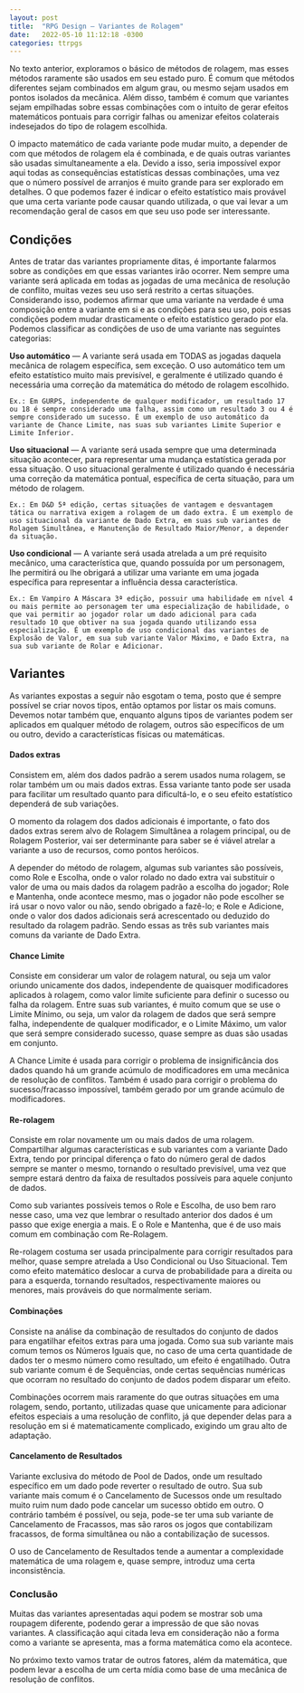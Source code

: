 ```yaml
---
layout: post
title:  "RPG Design — Variantes de Rolagem"
date:   2022-05-10 11:12:18 -0300
categories: ttrpgs
---
```


No texto anterior, exploramos o básico de métodos de rolagem, mas esses métodos raramente são usados em seu estado puro. É comum que métodos diferentes sejam combinados em algum grau, ou mesmo sejam usados em pontos isolados da mecânica. Além disso, também é comum que variantes sejam empilhadas sobre essas combinações com o intuito de gerar efeitos matemáticos pontuais para corrigir falhas ou amenizar efeitos colaterais indesejados do tipo de rolagem escolhida.

O impacto matemático de cada variante pode mudar muito, a depender de com que métodos de rolagem ela é combinada, e de quais outras variantes são usadas simultaneamente a ela. Devido a isso, seria impossível expor aqui todas as consequências estatísticas dessas combinações, uma vez que o número possível de arranjos é muito grande para ser explorado em detalhes. O que podemos fazer é indicar o efeito estatístico mais provável que uma certa variante pode causar quando utilizada, o que vai levar a um recomendação geral de casos em que seu uso pode ser interessante.

## Condições

Antes de tratar das variantes propriamente ditas, é importante falarmos sobre as condições em que essas variantes irão ocorrer. Nem sempre uma variante será aplicada em todas as jogadas de uma mecânica de resolução de conflito, muitas vezes seu uso será restrito a certas situações. Considerando isso, podemos afirmar que uma variante na verdade é uma composição entre a variante em si e as condições para seu uso, pois essas condições podem mudar drasticamente o efeito estatístico gerado por ela. Podemos classificar as condições de uso de uma variante nas seguintes categorias:

**Uso automático** — A variante será usada em TODAS as jogadas daquela mecânica de rolagem específica, sem exceção. O uso automático tem um efeito estatístico muito mais previsível, e geralmente é utilizado quando é necessária uma correção da matemática do método de rolagem escolhido.

    Ex.: Em GURPS, independente de qualquer modificador, um resultado 17 ou 18 é sempre considerado uma falha, assim como um resultado 3 ou 4 é sempre considerado um sucesso. É um exemplo de uso automático da variante de Chance Limite, nas suas sub variantes Limite Superior e Limite Inferior.

**Uso situacional** — A variante será usada sempre que uma determinada situação acontecer, para representar uma mudança estatística gerada por essa situação. O uso situacional geralmente é utilizado quando é necessária uma correção da matemática pontual, específica de certa situação, para um método de rolagem.

    Ex.: Em D&D 5ª edição, certas situações de vantagem e desvantagem tática ou narrativa exigem a rolagem de um dado extra. É um exemplo de uso situacional da variante de Dado Extra, em suas sub variantes de Rolagem Simultânea, e Manutenção de Resultado Maior/Menor, a depender da situação.

**Uso condicional** — A variante será usada atrelada a um pré requisito mecânico, uma característica que, quando possuída por um personagem, lhe permitirá ou lhe obrigará a utilizar uma variante em uma jogada específica para representar a influência dessa característica.

    Ex.: Em Vampiro A Máscara 3ª edição, possuir uma habilidade em nível 4 ou mais permite ao personagem ter uma especialização de habilidade, o que vai permitir ao jogador rolar um dado adicional para cada resultado 10 que obtiver na sua jogada quando utilizando essa especialização. É um exemplo de uso condicional das variantes de Explosão de Valor, em sua sub variante Valor Máximo, e Dado Extra, na sua sub variante de Rolar e Adicionar.

## Variantes

As variantes expostas a seguir não esgotam o tema, posto que é sempre possível se criar novos tipos, então optamos por listar os mais comuns. Devemos notar também que, enquanto alguns tipos de variantes podem ser aplicados em qualquer método de rolagem, outros são específicos de um ou outro, devido a características físicas ou matemáticas.

#### Dados extras

Consistem em, além dos dados padrão a serem usados numa rolagem, se rolar também um ou mais dados extras. Essa variante tanto pode ser usada para facilitar um resultado quanto para dificultá-lo, e o seu efeito estatístico dependerá de sub variações.

O momento da rolagem dos dados adicionais é importante, o fato dos dados extras serem alvo de Rolagem Simultânea a rolagem principal, ou de Rolagem Posterior, vai ser determinante para saber se é viável atrelar a variante a uso de recursos, como pontos heróicos.

A depender do método de rolagem, algumas sub variantes são possíveis, como Role e Escolha, onde o valor rolado no dado extra vai substituir o valor de uma ou mais dados da rolagem padrão a escolha do jogador; Role e Mantenha, onde acontece mesmo, mas o jogador não pode escolher se irá usar o novo valor ou não, sendo obrigado a fazê-lo; e Role e Adicione, onde o valor dos dados adicionais será acrescentado ou deduzido do resultado da rolagem padrão. Sendo essas as três sub variantes mais comuns da variante de Dado Extra.

#### Chance Limite

Consiste em considerar um valor de rolagem natural, ou seja um valor oriundo unicamente dos dados, independente de quaisquer modificadores aplicados à rolagem, como valor limite suficiente para definir o sucesso ou falha da rolagem. Entre suas sub variantes, é muito comum que se use o Limite Mínimo, ou seja, um valor da rolagem de dados que será sempre falha, independente de qualquer modificador, e o Limite Máximo, um valor que será sempre considerado sucesso, quase sempre as duas são usadas em conjunto.

A Chance Limite é usada para corrigir o problema de insignificância dos dados quando há um grande acúmulo de modificadores em uma mecânica de resolução de conflitos. Também é usado para corrigir o problema do sucesso/fracasso impossível, também gerado por um grande acúmulo de modificadores.

#### Re-rolagem

Consiste em rolar novamente um ou mais dados de uma rolagem. Compartilhar algumas características e sub variantes com a variante Dado Extra, tendo por principal diferença o fato do número geral de dados sempre se manter o mesmo, tornando o resultado previsível, uma vez que sempre estará dentro da faixa de resultados possíveis para aquele conjunto de dados.

Como sub variantes possíveis temos o Role e Escolha, de uso bem raro nesse caso, uma vez que lembrar o resultado anterior dos dados é um passo que exige energia a mais. E o Role e Mantenha, que é de uso mais comum em combinação com Re-Rolagem.

Re-rolagem costuma ser usada principalmente para corrigir resultados para melhor, quase sempre atrelada a Uso Condicional ou Uso Situacional. Tem como efeito matemático deslocar a curva de probabilidade para a direita ou para a esquerda, tornando resultados, respectivamente maiores ou menores, mais prováveis do que normalmente seriam.

#### Combinações

Consiste na análise da combinação de resultados do conjunto de dados para engatilhar efeitos extras para uma jogada. Como sua sub variante mais comum temos os Números Iguais que, no caso de uma certa quantidade de dados ter o mesmo número como resultado, um efeito é engatilhado. Outra sub variante comum é de Sequências, onde certas sequências numéricas que ocorram no resultado do conjunto de dados podem disparar um efeito.

Combinações ocorrem mais raramente do que outras situações em uma rolagem, sendo, portanto, utilizadas quase que unicamente para adicionar efeitos especiais a uma resolução de conflito, já que depender delas para a resolução em si é matematicamente complicado, exigindo um grau alto de adaptação.

#### Cancelamento de Resultados

Variante exclusiva do método de Pool de Dados, onde um resultado específico em um dado pode reverter o resultado de outro. Sua sub variante mais comum é o Cancelamento de Sucessos onde um resultado muito ruim num dado pode cancelar um sucesso obtido em outro. O contrário também é possível, ou seja, pode-se ter uma sub variante de Cancelamento de Fracassos, mas são raros os jogos que contabilizam fracassos, de forma simultânea ou não a contabilização de sucessos.

O uso de Cancelamento de Resultados tende a aumentar a complexidade matemática de uma rolagem e, quase sempre, introduz uma certa inconsistência.

### Conclusão

Muitas das variantes apresentadas aqui podem se mostrar sob uma roupagem diferente, podendo gerar a impressão de que são novas variantes. A classificação aqui citada leva em consideração não a forma como a variante se apresenta, mas a forma matemática como ela acontece.

No próximo texto vamos tratar de outros fatores, além da matemática, que podem levar a escolha de um certa mídia como base de uma mecânica de resolução de conflitos.
